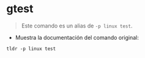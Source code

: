 # gtest

> Este comando es un alias de `-p linux test`.

- Muestra la documentación del comando original:

`tldr -p linux test`
